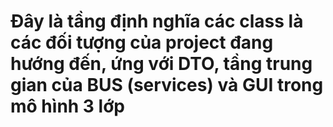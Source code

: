 # **Đây là tầng định nghĩa các class là các đối tượng của project đang hướng đến, ứng với DTO, tầng trung gian của BUS (services) và GUI trong mô hình 3 lớp**